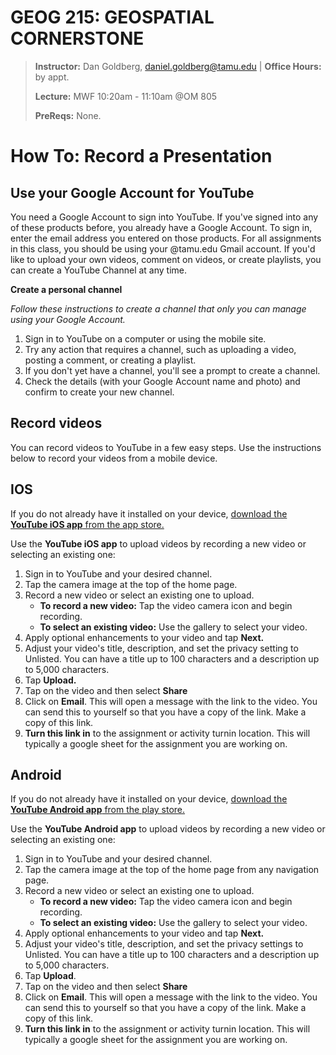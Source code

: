 # GEOG 215: GEOSPATIAL CORNERSTONE
>
>**Instructor:** Dan Goldberg, daniel.goldberg@tamu.edu | **Office Hours:** by appt.
>
>**Lecture:** MWF 10:20am - 11:10am @OM 805
>
>**PreReqs:** None.
> 

# How To: Record a Presentation

## Use your Google Account for YouTube

You need a Google Account to sign into YouTube. If you've signed into any of these products before, you already have a Google Account. To sign in, enter the email address you entered on those products. For all assignments in this class, you should be using your @tamu.edu Gmail account. If you'd like to upload your own videos, comment on videos, or create playlists, you can create a YouTube Channel at any time.

**Create a personal channel**

*Follow these instructions to create a channel that only you can manage using your Google Account.*

1. Sign in to YouTube on a computer or using the mobile site.
2. Try any action that requires a channel, such as uploading a video, posting a comment, or creating a playlist.
3. If you don't yet have a channel, you'll see a prompt to create a channel.
4. Check the details (with your Google Account name and photo) and confirm to create your new channel.

## Record videos

You can record videos to YouTube in a few easy steps. Use the instructions below to record your videos from a mobile device.

## IOS

If you do not already have it installed on your device, [download the **YouTube iOS app** from the app store.](https://itunes.apple.com/us/app/youtube-watch-listen-stream/id544007664?mt=8)

Use the **YouTube iOS app** to upload videos by recording a new video or selecting an existing one:

1. Sign in to YouTube and your desired channel.
2. Tap the camera image at the top of the home page.
3.  Record a new video or select an existing one to upload.
    *   **To record a new video:** Tap the video camera icon and begin recording.
    *   **To select an existing video:** Use the gallery to select your video.
4.  Apply optional enhancements to your video and tap **Next.**
5.  Adjust your video's title, description, and set the privacy setting to Unlisted. You can have a title up to 100 characters and a description up to 5,000 characters.
6.  Tap **Upload.**
7.  Tap on the video and then select **Share**
8.  Click on **Email**.  This will open a message with the link to the video.  You can send this to yourself so that you have a copy of the link. Make a copy of this link.
9. **Turn this link in** to the assignment or activity turnin location. This will typically a google sheet for the assignment you are working on.

## Android 

If you do not already have it installed on your device, [download the **YouTube Android app** from the play store.](https://play.google.com/store/apps/details?id=com.google.android.youtube&hl=en_US)

Use the **YouTube Android app** to upload videos by recording a new video or selecting an existing one:

1. Sign in to YouTube and your desired channel.
2. Tap the camera image at the top of the home page from any navigation page.
3. Record a new video or select an existing one to upload.
    *   **To record a new video:** Tap the video camera icon and begin recording.
    *   **To select an existing video:** Use the gallery to select your video.
4. Apply optional enhancements to your video and tap **Next.**
5. Adjust your video's title, description, and set the privacy settings to Unlisted. You can have a title up to 100 characters and a description up to 5,000 characters.
6. Tap **Upload**.
7. Tap on the video and then select **Share**
8. Click on **Email**.  This will open a message with the link to the video.  You can send this to yourself so that you have a copy of the link. Make a copy of this link.
9. **Turn this link in** to the assignment or activity turnin location. This will typically a google sheet for the assignment you are working on.
